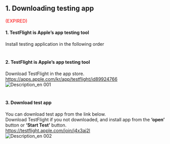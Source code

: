 ## 1. Downloading testing app
<span style="color:red">(EXPIRED)</span>
#### 1. TestFlight is Apple’s app testing tool
Install testing application in the following order
#
#### 2. TestFlight is Apple’s app testing tool
Download TestFlight in the app store.<br>
https://apps.apple.com/kr/app/testflight/id89924766
<br>
![Description_en 001](https://github.com/DHIGHSOUL/UbicompLab-KNIH_iOSDataCollection/assets/73047755/dbbdf275-8b1d-4aca-acc3-eec849a6c084)
#
#### 3. Download test app
You can download test app from the link below.<br>
Download TestFlight if you not downloaded, and install app from the **‘open’** button or **‘Start Test’** button.<br>
https://testflight.apple.com/join/j4x3aj2l
<br>
![Description_en 002](https://github.com/DHIGHSOUL/UbicompLab-KNIH_iOSDataCollection/assets/73047755/54bb5c14-c6ee-4a49-a7b1-ef51bc809961)
